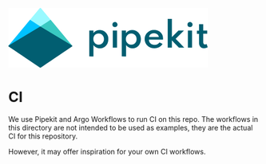 [![Pipekit Logo](../assets/images/pipekit-logo.png)](https://pipekit.io)

# CI

We use Pipekit and Argo Workflows to run CI on this repo. The workflows in this directory are not intended to be used as examples, they are the actual CI for this repository.

However, it may offer inspiration for your own CI workflows.
